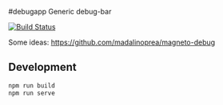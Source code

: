 #debugapp
Generic debug-bar

[![Build Status](https://travis-ci.org/josketres/my-debug-bar.svg?branch=master)](https://travis-ci.org/josketres/my-debug-bar)

Some ideas: https://github.com/madalinoprea/magneto-debug

## Development
```sh
npm run build
npm run serve
```
